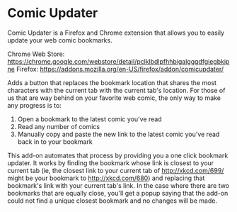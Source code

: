 Comic Updater
=============

Comic Updater is a Firefox and Chrome extension that allows you to easily update your web comic bookmarks.

Chrome Web Store: https://chrome.google.com/webstore/detail/pclklbdlpfhhbigalgggdfgiegbkipne
Firefox: https://addons.mozilla.org/en-US/firefox/addon/comicupdater/

Adds a button that replaces the bookmark location that shares the most characters with the current tab with the current tab's location.
For those of us that are way behind on your favorite web comic, the only way to make any progress is to:
1. Open a bookmark to the latest comic you've read
2. Read any number of comics
3. Manually copy and paste the new link to the latest comic you've read back in to your bookmark

This add-on automates that process by providing you a one click bookmark updater. It works by finding the bookmark whose link is closest to your current tab (ie, the closest link to your current tab of http://xkcd.com/699/ might be your bookmark to http://xkcd.com/680) and replacing that bookmark's link with your current tab's link. In the case where there are two bookmarks that are equally close, you'll get a popup saying that the add-on could not find a unique closest bookmark and no changes will be made.

